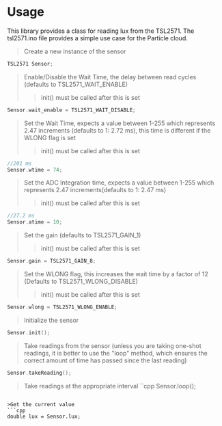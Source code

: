 # Usage

This library provides a class for reading lux from the TSL2571. The tsl2571.ino file provides a simple use case for the Particle cloud.

>Create a new instance of the sensor
```cpp
TSL2571 Sensor;
```
>Enable/Disable the Wait Time, the delay between read cycles (defaults to TSL2571_WAIT_ENABLE)
>>init() must be called after this is set
```cpp
Sensor.wait_enable = TSL2571_WAIT_DISABLE;
```

>Set the Wait Time, expects a value between 1-255 which represents 2.47 increments (defaults to 1: 2.72 ms), this time is different if the WLONG flag is set
>>init() must be called after this is set
```cpp
//201 ms
Sensor.wtime = 74;
```

>Set the ADC Integration time, expects a value between 1-255 which represents 2.47 increments(defaults to 1: 2.47 ms)
>>init() must be called after this is set
```cpp
//27.2 ms
Sensor.atime = 10;
```

>Set the gain (defaults to TSL2571_GAIN_1)
>>init() must be called after this is set
```cpp
Sensor.gain = TSL2571_GAIN_8;
```

>Set the WLONG flag, this increases the wait time by a factor of 12 (Defaults to TSL2571_WLONG_DISABLE)
>>init() must be called after this is set
```cpp
Sensor.wlong = TSL2571_WLONG_ENABLE;
```

>Initialize the sensor
```cpp
Sensor.init();
```

>Take readings from the sensor (unless you are taking one-shot readings, it is better to use the "loop" method, which ensures the correct amount of time has passed since the last reading)
```cpp
Sensor.takeReading();
```

>Take readings at the appropriate interval
``cpp
Sensor.loop();
```

>Get the current value
```cpp
double lux = Sensor.lux;
```
